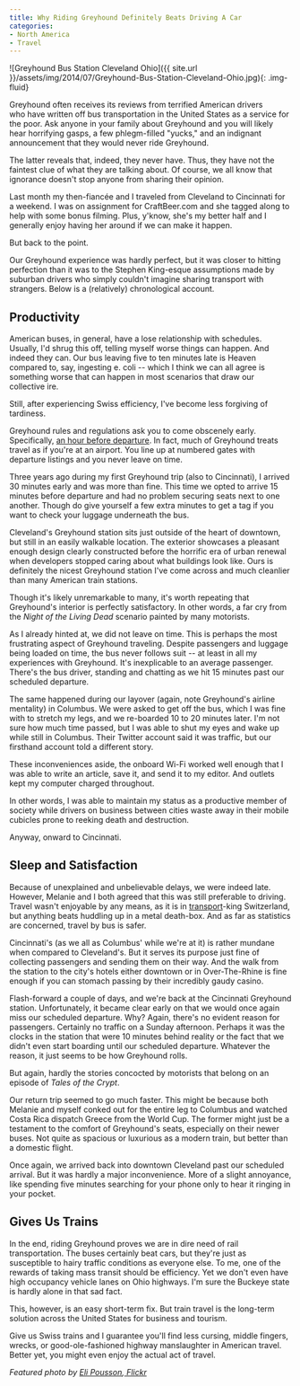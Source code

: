 ```yaml
---
title: Why Riding Greyhound Definitely Beats Driving A Car
categories:
- North America
- Travel
---
```


![Greyhound Bus Station Cleveland Ohio]({{ site.url }}/assets/img/2014/07/Greyhound-Bus-Station-Cleveland-Ohio.jpg){: .img-fluid}

Greyhound often receives its reviews from terrified American drivers who have written off bus transportation in the United States as a service for the poor. Ask anyone in your family about Greyhound and you will likely hear horrifying gasps, a few phlegm-filled "yucks," and an indignant announcement that they would never ride Greyhound.

The latter reveals that, indeed, they never have. Thus, they have not the faintest clue of what they are talking about. Of course, we all know that ignorance doesn't stop anyone from sharing their opinion.

Last month my then-fiancée and I traveled from Cleveland to Cincinnati for a weekend. I was on assignment for CraftBeer.com and she tagged along to help with some bonus filming. Plus, y'know, she's my better half and I generally enjoy having her around if we can make it happen.

But back to the point.

Our Greyhound experience was hardly perfect, but it was closer to hitting perfection than it was to the Stephen King-esque assumptions made by suburban drivers who simply couldn't imagine sharing transport with strangers. Below is a (relatively) chronological account.

## Productivity

American buses, in general, have a lose relationship with schedules. Usually, I'd shrug this off, telling myself worse things can happen. And indeed they can. Our bus leaving five to ten minutes late is Heaven compared to, say, ingesting e. coli -- which I think we can all agree is something worse that can happen in most scenarios that draw our collective ire.

Still, after experiencing Swiss efficiency, I've become less forgiving of tardiness.

Greyhound rules and regulations ask you to come obscenely early. Specifically, [an hour before departure](http://www.greyhound.com/en/ticketsandtravel/travelingbybus.aspx). In fact, much of Greyhound treats travel as if you're at an airport. You line up at numbered gates with departure listings and you never leave on time.

Three years ago during my first Greyhound trip (also to Cincinnati), I arrived 30 minutes early and was more than fine. This time we opted to arrive 15 minutes before departure and had no problem securing seats next to one another. Though do give yourself a few extra minutes to get a tag if you want to check your luggage underneath the bus.

Cleveland's Greyhound station sits just outside of the heart of downtown, but still in an easily walkable location. The exterior showcases a pleasant enough design clearly constructed before the horrific era of urban renewal when developers stopped caring about what buildings look like. Ours is definitely the nicest Greyhound station I've come across and much cleanlier than many American train stations.

Though it's likely unremarkable to many, it's worth repeating that Greyhound's interior is perfectly satisfactory. In other words, a far cry from the _Night of the Living Dead_ scenario painted by many motorists.

As I already hinted at, we did not leave on time. This is perhaps the most frustrating aspect of Greyhound traveling. Despite passengers and luggage being loaded on time, the bus never follows suit -- at least in all my experiences with Greyhound. It's inexplicable to an average passenger. There's the bus driver, standing and chatting as we hit 15 minutes past our scheduled departure.

The same happened during our layover (again, note Greyhound's airline mentality) in Columbus. We were asked to get off the bus, which I was fine with to stretch my legs, and we re-boarded 10 to 20 minutes later. I'm not sure how much time passed, but I was able to shut my eyes and wake up while still in Columbus. Their Twitter account said it was traffic, but our firsthand account told a different story.

These inconveniences aside, the onboard Wi-Fi worked well enough that I was able to write an article, save it, and send it to my editor. And outlets kept my computer charged throughout.

In other words, I was able to maintain my status as a productive member of society while drivers on business between cities waste away in their mobile cubicles prone to reeking death and destruction.

Anyway, onward to Cincinnati.

## Sleep and Satisfaction

Because of unexplained and unbelievable delays, we were indeed late. However, Melanie and I both agreed that this was still preferable to driving. Travel wasn't enjoyable by any means, as it is in [transport](https://withoutapath.com/switzerland-urbanism/)-king Switzerland, but anything beats huddling up in a metal death-box. And as far as statistics are concerned, travel by bus is safer.

Cincinnati's (as we all as Columbus' while we're at it) is rather mundane when compared to Cleveland's. But it serves its purpose just fine of collecting passengers and sending them on their way. And the walk from the station to the city's hotels either downtown or in Over-The-Rhine is fine enough if you can stomach passing by their incredibly gaudy casino.

Flash-forward a couple of days, and we're back at the Cincinnati Greyhound station. Unfortunately, it became clear early on that we would once again miss our scheduled departure. Why? Again, there's no evident reason for passengers. Certainly no traffic on a Sunday afternoon. Perhaps it was the clocks in the station that were 10 minutes behind reality or the fact that we didn't even start boarding until our scheduled departure. Whatever the reason, it just seems to be how Greyhound rolls.

But again, hardly the stories concocted by motorists that belong on an episode of _Tales of the Crypt_.

Our return trip seemed to go much faster. This might be because both Melanie and myself conked out for the entire leg to Columbus and watched Costa Rica dispatch Greece from the World Cup. The former might just be a testament to the comfort of Greyhound's seats, especially on their newer buses. Not quite as spacious or luxurious as a modern train, but better than a domestic flight.

Once again, we arrived back into downtown Cleveland past our scheduled arrival. But it was hardly a major inconvenience. More of a slight annoyance, like spending five minutes searching for your phone only to hear it ringing in your pocket.

## Gives Us Trains

In the end, riding Greyhound proves we are in dire need of rail transportation. The buses certainly beat cars, but they're just as susceptible to hairy traffic conditions as everyone else. To me, one of the rewards of taking mass transit should be efficiency. Yet we don't even have high occupancy vehicle lanes on Ohio highways. I'm sure the Buckeye state is hardly alone in that sad fact.

This, however, is an easy short-term fix. But train travel is the long-term solution across the United States for business and tourism.

Give us Swiss trains and I guarantee you'll find less cursing, middle fingers, wrecks, or good-ole-fashioned highway manslaughter in American travel. Better yet, you might even enjoy the actual act of travel.

_Featured photo by [Eli Pousson](https://www.flickr.com/photos/elipousson/),[ Flickr](https://creativecommons.org/licenses/by-sa/2.0/)_
